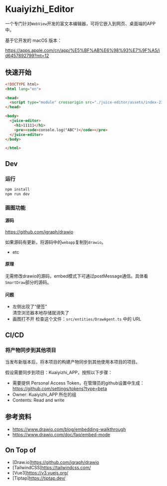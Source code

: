 # Kuaiyizhi_Editor

一个专门针对`WebView`开发的富文本编辑器，可将它嵌入到网页、桌面端的APP中。

基于它开发的 macOS 版本：

<https://apps.apple.com/cn/app/%E5%BF%AB%E6%98%93%E7%9F%A5/id6457892799?mt=12>

## 快速开始

```html
<!DOCTYPE html>
<html lang="en">

<head>
  <script type="module" crossorigin src="./juice-editor/assets/index-23e26c6d.js"></script>
</head>

<body>
  <juice-editor>
    <h1>11111</h1>
    <pre><code>console.log("ABC")</code></pre>
  </juice-editor>
</body>

</html>
```

## Dev

### 运行

```bash
npm install
npm run dev
```

### 画图功能

#### 源码

<https://github.com/jgraph/drawio>

如果源码有更新，将源码中的`webapp`复制到`drawio`。

- etc

#### 原理

无需修改drawio的源码，embed模式下可通过postMessage通信。具体看`SmartDraw`部分的源码。

#### 问题

- 左侧出现了“便签”  
清空浏览器本地存储就消失了
- 画图打不开
检查这个文件：`src/entities/DrawAgent.ts` 中的 URL

## CI/CD

### 将产物同步到其他项目

当发布新版本后，将本项目的构建产物同步到其他使用本项目的项目。

假设需要同步到项目：Kuaiyizhi_APP，按照以下步骤：

- 需要提供 Personal Access Token，在管理员的github设置中生成：<https://github.com/settings/tokens?type=beta>
- Owner: Kuaiyizhi_APP 所在的组
- Contents: Read and write

## 参考资料

- <https://www.drawio.com/blog/embedding-walkthrough>  
- <https://www.drawio.com/doc/faq/embed-mode>  

## On Top of

- [Draw.io]<https://github.com/jgraph/drawio>  
- [TailwindCSS]<https://tailwindcss.com/>  
- [Vue3]<https://v3.vuejs.org/>
- [Tiptap]<https://tiptap.dev/>
